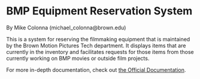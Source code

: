 <h1>BMP Equipment Reservation System</h1>
<p>By Mike Colonna (michael_colonna@brown.edu)<p>

<p>This is a system for reserving the filmmaking equipment that is maintained by the Brown Motion Pictures Tech department. It displays items that are currently in the inventory and facilitates requests for those items from those currently working on BMP movies or outside film projects.</p> 

<p>For more in-depth documentation, check out <a href="https://docs.google.com/document/d/1sZYJPkCGdXtq_cK5FrfxGTw5UAUQcCSdEL3aJ7RbTuk/edit">the Official Documentation</a>.</p>
